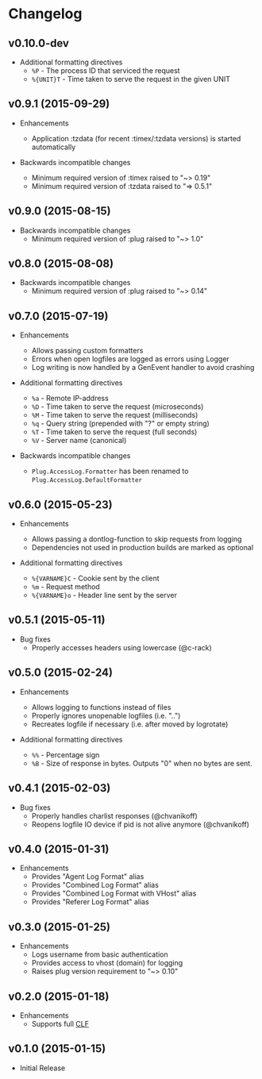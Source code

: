 # Changelog

## v0.10.0-dev

- Additional formatting directives
  - `%P` - The process ID that serviced the request
  - `%{UNIT}T` - Time taken to serve the request in the given UNIT

## v0.9.1 (2015-09-29)

- Enhancements
  - Application :tzdata (for recent :timex/:tzdata versions) is started automatically

- Backwards incompatible changes
  - Minimum required version of :timex raised to "~> 0.19"
  - Minimum required version of :tzdata raised to "=> 0.5.1"

## v0.9.0 (2015-08-15)

- Backwards incompatible changes
  - Minimum required version of :plug raised to "~> 1.0"

## v0.8.0 (2015-08-08)

- Backwards incompatible changes
  - Minimum required version of :plug raised to "~> 0.14"

## v0.7.0 (2015-07-19)

- Enhancements
  - Allows passing custom formatters
  - Errors when open logfiles are logged as errors using Logger
  - Log writing is now handled by a GenEvent handler to avoid crashing

- Additional formatting directives
  - `%a` - Remote IP-address
  - `%D` - Time taken to serve the request (microseconds)
  - `%M` - Time taken to serve the request (milliseconds)
  - `%q` - Query string (prepended with "?" or empty string)
  - `%T` - Time taken to serve the request (full seconds)
  - `%V` - Server name (canonical)

- Backwards incompatible changes
  - `Plug.AccessLog.Formatter` has been renamed to `Plug.AccessLog.DefaultFormatter`

## v0.6.0 (2015-05-23)

- Enhancements
  - Allows passing a dontlog-function to skip requests from logging
  - Dependencies not used in production builds are marked as optional

- Additional formatting directives
  - `%{VARNAME}C` - Cookie sent by the client
  - `%m` - Request method
  - `%{VARNAME}o` - Header line sent by the server

## v0.5.1 (2015-05-11)

- Bug fixes
  - Properly accesses headers using lowercase (@c-rack)

## v0.5.0 (2015-02-24)

- Enhancements
  - Allows logging to functions instead of files
  - Properly ignores unopenable logfiles (i.e. "..")
  - Recreates logfile if necessary (i.e. after moved by logrotate)

- Additional formatting directives
  - `%%` - Percentage sign
  - `%B` - Size of response in bytes. Outputs "0" when no bytes are sent.

## v0.4.1 (2015-02-03)

- Bug fixes
  - Properly handles charlist responses (@chvanikoff)
  - Reopens logfile IO device if pid is not alive anymore (@chvanikoff)

## v0.4.0 (2015-01-31)

- Enhancements
  - Provides "Agent Log Format" alias
  - Provides "Combined Log Format" alias
  - Provides "Combined Log Format with VHost" alias
  - Provides "Referer Log Format" alias

## v0.3.0 (2015-01-25)

- Enhancements
  - Logs username from basic authentication
  - Provides access to vhost (domain) for logging
  - Raises plug version requirement to "~> 0.10"

## v0.2.0 (2015-01-18)

- Enhancements
  - Supports full [CLF](http://en.wikipedia.org/wiki/Common_Log_Format)

## v0.1.0 (2015-01-15)

- Initial Release
